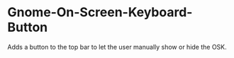 # Gnome-On-Screen-Keyboard-Button
Adds a button to the top bar to let the user manually show or hide the OSK.
